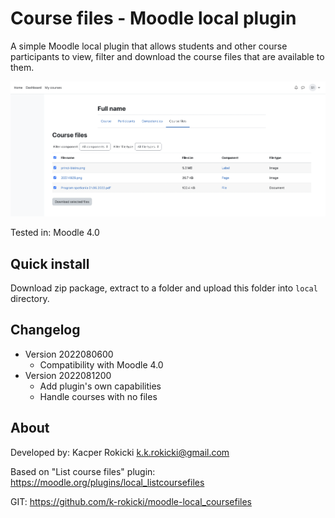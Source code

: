 # Course files - Moodle local plugin

A simple Moodle local plugin that allows students
and other course participants to view, filter and download
the course files that are available to them.

![Course files preview](preview.png)

Tested in: Moodle 4.0

## Quick install

Download zip package, extract to a folder and upload this folder
into `local` directory.

## Changelog

- Version 2022080600
  - Compatibility with Moodle 4.0
- Version 2022081200
  - Add plugin's own capabilities
  - Handle courses with no files

## About

Developed by: Kacper Rokicki <k.k.rokicki@gmail.com>

Based on "List course files" plugin: https://moodle.org/plugins/local_listcoursefiles

GIT: https://github.com/k-rokicki/moodle-local_coursefiles
